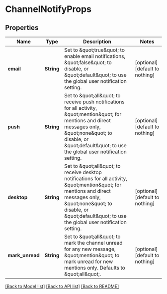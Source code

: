 # ChannelNotifyProps


## Properties
Name | Type | Description | Notes
------------ | ------------- | ------------- | -------------
**email** | **String** | Set to \&quot;true\&quot; to enable email notifications, \&quot;false\&quot; to disable, or \&quot;default\&quot; to use the global user notification setting. | [optional] [default to nothing]
**push** | **String** | Set to \&quot;all\&quot; to receive push notifications for all activity, \&quot;mention\&quot; for mentions and direct messages only, \&quot;none\&quot; to disable, or \&quot;default\&quot; to use the global user notification setting. | [optional] [default to nothing]
**desktop** | **String** | Set to \&quot;all\&quot; to receive desktop notifications for all activity, \&quot;mention\&quot; for mentions and direct messages only, \&quot;none\&quot; to disable, or \&quot;default\&quot; to use the global user notification setting. | [optional] [default to nothing]
**mark_unread** | **String** | Set to \&quot;all\&quot; to mark the channel unread for any new message, \&quot;mention\&quot; to mark unread for new mentions only. Defaults to \&quot;all\&quot;. | [optional] [default to nothing]


[[Back to Model list]](../README.md#models) [[Back to API list]](../README.md#api-endpoints) [[Back to README]](../README.md)


